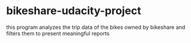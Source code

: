 # bikeshare-udacity-project
this program analyzes the trip data of the bikes owned by bikeshare and filters them to present meaningful reports
